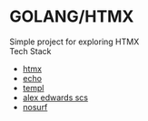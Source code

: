 # GOLANG/HTMX

Simple project for exploring HTMX \
Tech Stack
- [htmx](https://htmx.org/)
- [echo](https://github.com/labstack/echo)
- [templ](https://github.com/a-h/templ)
- [alex edwards scs](https://github.com/alexedwards/scs)
- [nosurf](https://github.com/justinas/nosurf)